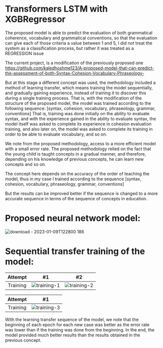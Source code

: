 # Transformers LSTM with XGBRegressor
The proposed model is able to predict the evaluation of both grammatical coherence, vocabulary and grammatical conventions, so that the evaluation can give each of those criteria a value between 1 and 5, I did not treat the system as a classification process, but rather it was treated as a REGRESSION issue

The current project, is a modification of the previously proposed one https://github.com/kaledhoshme123/A-proposed-model-that-can-predict-the-assessment-of-both-Syntax-Cohesion-Vocabulary-Phraseology-

But at this stage a different concept was used, the methodology included a method of learning transfer, which means training the model sequentially, and gradually gaining experience, instead of training it to discover this during a single training process.
That is, with the modification of the structure of the proposed model, the model was trained according to the following sequence:
[syntax, cohesion, vocabulary, phraseology, grammar, conventions]
That is, training was done initially on the ability to evaluate syntax, and with the experience gained in the ability to evaluate syntax, the model itself was asked to complete its experience in cohesion evaluation training, and also later on, the model was asked to complete its training in order to be able to evaluate vocabulary, and so on.

We note from the proposed methodology, access to a more efficient model with a small error rate.
The proposed methodology relied on the fact that the young child is taught concepts in a gradual manner, and therefore, depending on his knowledge of previous concepts, he can learn new concepts and so on.

The concept here depends on the accuracy of the order of teaching the model, thus in my case I trained according to the sequence [syntax, cohesion, vocabulary, phraseology, grammar, conventions]

But the results can be improved better if the sequence is changed to a more accurate sequence in terms of the sequence of concepts in education.

# Proposed neural network model:
![download - 2023-01-09T122800 186](https://user-images.githubusercontent.com/108609519/211287619-0a4c31b1-ef24-4bc2-b374-b434e110ff57.png)


# Sequential transfer training of the model:
| Attempt | #1    | #2    |
| :---:   | :---: | :---: |
| Training | ![training-1](https://user-images.githubusercontent.com/108609519/211288361-ff1e2de8-4f2a-4998-a13c-016ed24cdb6f.png)   | ![training-2](https://user-images.githubusercontent.com/108609519/211288380-2ac65f8a-9c34-4d4b-b35f-df7414cd2a85.png)   |

| Attempt | #1    |
| :---:   | :---: |
| Training | ![training-3](https://user-images.githubusercontent.com/108609519/211288402-eb87ef8f-4148-40da-bb3d-433f5c3b79d0.png)   |



With the learning transfer sequence of the model, we note that the beginning of each epoch for each new case was better as the error rate was lower than if the training was done from the beginning.
In the end, the model provided much better results than the results obtained in the previous concept.

